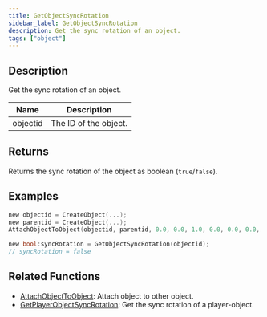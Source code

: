 ```yaml
---
title: GetObjectSyncRotation
sidebar_label: GetObjectSyncRotation
description: Get the sync rotation of an object.
tags: ["object"]
---
```


<VersionWarn version='omp v1.1.0.2612' />

## Description

Get the sync rotation of an object.

| Name     | Description           |
|----------|-----------------------|
| objectid | The ID of the object. |

## Returns

Returns the sync rotation of the object as boolean (`true`/`false`).

## Examples

```c
new objectid = CreateObject(...);
new parentid = CreateObject(...);
AttachObjectToObject(objectid, parentid, 0.0, 0.0, 1.0, 0.0, 0.0, 0.0, false);

new bool:syncRotation = GetObjectSyncRotation(objectid);
// syncRotation = false
```

## Related Functions

- [AttachObjectToObject](AttachObjectToObject): Attach object to other object.
- [GetPlayerObjectSyncRotation](GetPlayerObjectSyncRotation): Get the sync rotation of a player-object.
